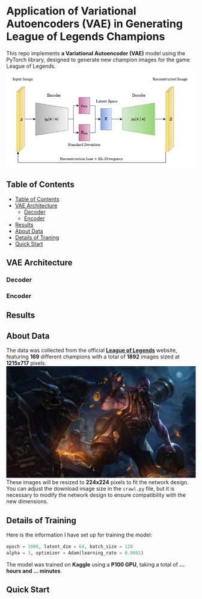 # Application of Variational Autoencoders (VAE) in Generating League of Legends Champions
This repo implements **a Variational Autoencoder (VAE)** model using the PyTorch library, designed to generate new champion images for the game League of Legends. 
![VAE Architecture](./images/VAE_arch.png) <!-- https://medium.com/@rushikesh.shende/autoencoders-variational-autoencoders-vae-and-%CE%B2-vae-ceba9998773d -->
## Table of Contents
* [Table of Contents](#table-of-contents)
* [VAE Architecture](#vae-architecture)
    + [Decoder](#decoder)
    + [Encoder](#encoder)
* [Results](#results)
* [About Data](#about-data)
* [Details of Traning](#details-of-training)
* [Quick Start](#quick-start)

## VAE Architecture

### Decoder

### Encoder

## Results

## About Data
The data was collected from the official [**League of Legends**](https://www.leagueoflegends.com/en-us/champions/) website, featuring **169** different champions with a total of **1892** images sized at **1215x717** pixels. 
![Pirate Ryze Original Image](./images/Ryze_8.jpg)
These images will be resized to **224x224** pixels to fit the network design. You can adjust the download image size in the `crawl.py` file, but it is necessary to modify the network design to ensure compatibility with the new dimensions.

## Details of Training
Here is the information I have set up for training the model:
```python
epoch = 1000, latent_dim = 64, batch_size = 128
alpha = 3, optimizer = Adam(learning_rate = 0.0001)
```
The model was trained on **Kaggle** using a **P100 GPU**, taking a total of **... hours and ... minutes**.
## Quick Start